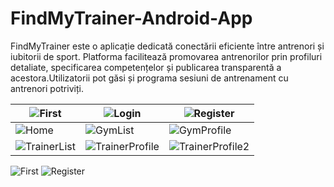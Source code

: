 # FindMyTrainer-Android-App
FindMyTrainer este o aplicație dedicată conectării eficiente între antrenori și iubitorii de sport. Platforma facilitează promovarea antrenorilor prin profiluri detaliate, specificarea competențelor și publicarea transparentă a acestora.Utilizatorii pot găsi și programa sesiuni de antrenament cu antrenori potriviți.

|![First](https://github.com/user-attachments/assets/91481bfc-bfd9-4ec3-867f-c66e9be58836) | ![Login](https://github.com/user-attachments/assets/3a61ddc5-890d-4c03-96ef-7776002d07fe) | ![Register](https://github.com/user-attachments/assets/8676c2d6-5b45-47db-9c00-299325dec48d) |
|----------------------------|----------------------------|----------------------------|
| ![Home](assets/Home.png)   | ![GymList](assets/GymList.png) | ![GymProfile](assets/GymProfile.png) |
| ![TrainerList](assets/TrainerList.png) | ![TrainerProfile](assets/TrainerProfile.png) | ![TrainerProfile2](assets/TrainerProfile2.png) |




![First](https://github.com/user-attachments/assets/91481bfc-bfd9-4ec3-867f-c66e9be58836)
![Register](https://github.com/user-attachments/assets/8676c2d6-5b45-47db-9c00-299325dec48d)
